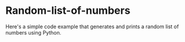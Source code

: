 # Random-list-of-numbers
Here's a simple code example that generates and prints a random list of numbers using Python.

